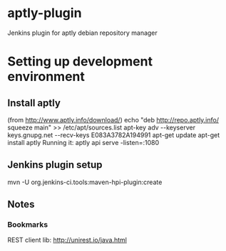 aptly-plugin
===============

Jenkins plugin for aptly debian repository manager

# Setting up development environment

## Install aptly

(from http://www.aptly.info/download/)
echo "deb http://repo.aptly.info/ squeeze main" >> /etc/apt/sources.list
apt-key adv --keyserver keys.gnupg.net --recv-keys E083A3782A194991
apt-get update
apt-get install aptly
Running it:
aptly api serve -listen=:1080

## Jenkins plugin setup
mvn -U org.jenkins-ci.tools:maven-hpi-plugin:create


## Notes
### Bookmarks
REST client lib: http://unirest.io/java.html
